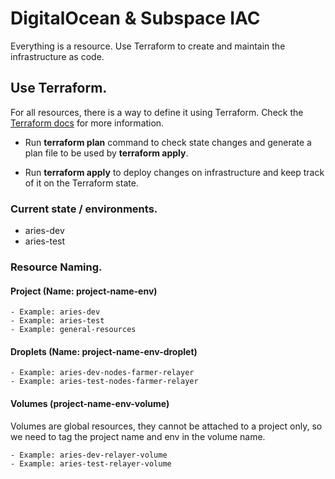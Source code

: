 # DigitalOcean & Subspace IAC

Everything is a resource. Use Terraform to create and maintain the infrastructure as code.

## Use Terraform.

For all resources, there is a way to define it using Terraform. Check the [Terraform docs](https://registry.terraform.io/providers/digitalocean/digitalocean/latest/docs) for more information.

- Run **terraform plan** command to check state changes and generate a plan file to be used by **terraform apply**.

- Run **terraform apply** to deploy changes on infrastructure and keep track of it on the Terraform state.

### Current state / environments.

- aries-dev
- aries-test

### Resource Naming.

#### Project (Name: project-name-env)

    - Example: aries-dev
    - Example: aries-test
    - Example: general-resources

#### Droplets (Name: project-name-env-droplet)

    - Example: aries-dev-nodes-farmer-relayer
    - Example: aries-test-nodes-farmer-relayer

#### Volumes (project-name-env-volume)

Volumes are global resources, they cannot be attached to a project only, so we need to tag the project name and env in the volume name.

    - Example: aries-dev-relayer-volume
    - Example: aries-test-relayer-volume
